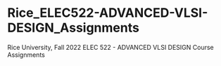 # Rice_ELEC522-ADVANCED-VLSI-DESIGN_Assignments
Rice University, Fall 2022 ELEC 522 - ADVANCED VLSI DESIGN Course Assignments
